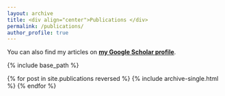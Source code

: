 ```yaml
---
layout: archive
title: <div align="center">Publications </div>
permalink: /publications/
author_profile: true
---
```


  
  You can also find my articles on <a href="https://scholar.google.com/citations?user=hc4y0ZsAAAAJ&hl=en" target="_blank">**my Google Scholar profile**</a>.

{% include base_path %}

{% for post in site.publications reversed %}
  {% include archive-single.html %}
{% endfor %}
